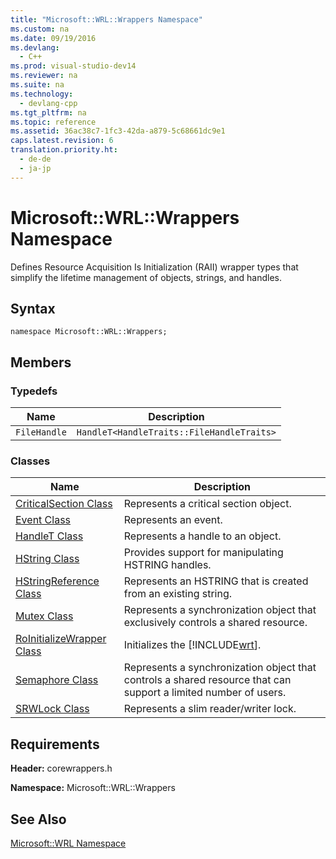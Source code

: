 ```yaml
---
title: "Microsoft::WRL::Wrappers Namespace"
ms.custom: na
ms.date: 09/19/2016
ms.devlang: 
  - C++
ms.prod: visual-studio-dev14
ms.reviewer: na
ms.suite: na
ms.technology: 
  - devlang-cpp
ms.tgt_pltfrm: na
ms.topic: reference
ms.assetid: 36ac38c7-1fc3-42da-a879-5c68661dc9e1
caps.latest.revision: 6
translation.priority.ht: 
  - de-de
  - ja-jp
---
```

# Microsoft::WRL::Wrappers Namespace
Defines Resource Acquisition Is Initialization (RAII) wrapper types that simplify the lifetime management of objects, strings, and handles.  
  
## Syntax  
  
```  
namespace Microsoft::WRL::Wrappers;  
```  
  
## Members  
  
### Typedefs  
  
|Name|Description|  
|----------|-----------------|  
|`FileHandle`|`HandleT<HandleTraits::FileHandleTraits>`|  
  
### Classes  
  
|Name|Description|  
|----------|-----------------|  
|[CriticalSection Class](../vs140/CriticalSection-Class.md)|Represents a critical section object.|  
|[Event Class](../vs140/Event-Class--Windows-Runtime-C---Template-Library-.md)|Represents an event.|  
|[HandleT Class](../vs140/HandleT-Class.md)|Represents a handle to an object.|  
|[HString Class](../vs140/HString-Class.md)|Provides support for manipulating HSTRING handles.|  
|[HStringReference Class](../vs140/HStringReference-Class.md)|Represents an HSTRING that is created from an existing string.|  
|[Mutex Class](../vs140/Mutex-Class.md)|Represents a synchronization object that exclusively controls a shared resource.|  
|[RoInitializeWrapper Class](../vs140/RoInitializeWrapper-Class.md)|Initializes the [!INCLUDE[wrt](../vs140/includes/wrt_md.md)].|  
|[Semaphore Class](../vs140/Semaphore-Class.md)|Represents a synchronization object that controls a shared resource that can support a limited number of users.|  
|[SRWLock Class](../vs140/SRWLock-Class.md)|Represents a slim reader/writer lock.|  
  
## Requirements  
 **Header:** corewrappers.h  
  
 **Namespace:** Microsoft::WRL::Wrappers  
  
## See Also  
 [Microsoft::WRL Namespace](../vs140/Microsoft--WRL-Namespace.md)